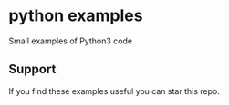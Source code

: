 # python examples
Small examples of Python3 code

## Support
If you find these examples useful you can star this repo.
